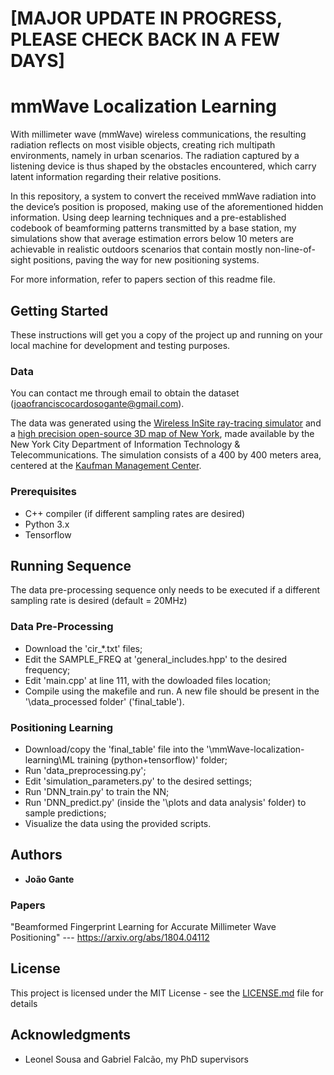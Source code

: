 # [MAJOR UPDATE IN PROGRESS, PLEASE CHECK BACK IN A FEW DAYS]

# mmWave Localization Learning

With millimeter wave (mmWave) wireless communications, the resulting radiation reflects on most visible objects, creating
rich multipath environments, namely in urban scenarios. The radiation captured by a listening device is thus shaped by the
obstacles encountered, which carry latent information regarding their relative positions. 

In this repository, a system to convert the received mmWave radiation into the device’s position is proposed, making use
of the aforementioned hidden information. Using deep learning techniques and a pre-established codebook of beamforming
patterns transmitted by a base station, my simulations show that average estimation errors below 10 meters are achievable in
realistic outdoors scenarios that contain mostly non-line-of-sight positions, paving the way for new positioning systems. 

For more information, refer to papers section of this readme file.


## Getting Started

These instructions will get you a copy of the project up and running on your local machine for development and testing purposes.

### Data

You can contact me through email to obtain the dataset (joaofranciscocardosogante@gmail.com). 

The data was generated using the [Wireless InSite ray-tracing simulator](https://www.remcom.com/wireless-insite-em-propagation-software/) and a [high precision open-source 3D map of New York](http://www1.nyc.gov/site/doitt/initiatives/3d-building.page), made available by the New York City Department of Information Technology & Telecommunications. The simulation consists of a 400 by 400 meters area, centered at the [Kaufman Management Center](https://goo.gl/maps/xrqvT9VS59K2).


### Prerequisites

- C++ compiler (if different sampling rates are desired)
- Python 3.x
- Tensorflow


## Running Sequence

The data pre-processing sequence only needs to be executed if a different sampling rate is desired (default = 20MHz)

### Data Pre-Processing
- Download the 'cir_\*.txt' files; 
- Edit the SAMPLE_FREQ at 'general_includes.hpp' to the desired frequency; 
- Edit 'main.cpp' at line 111, with the dowloaded files location; 
- Compile using the makefile and run. A new file should be present in the '\data_processed folder' ('final_table').

### Positioning Learning
- Download/copy the 'final_table' file into the '\mmWave-localization-learning\ML training (python+tensorflow)' folder; 
- Run 'data_preprocessing.py'; 
- Edit 'simulation_parameters.py' to the desired settings; 
- Run 'DNN_train.py' to train the NN; 
- Run 'DNN_predict.py' (inside the '\plots and data analysis' folder) to sample predictions;
- Visualize the data using the provided scripts.
 

## Authors

* **João Gante**

### Papers

"Beamformed Fingerprint Learning for Accurate Millimeter Wave Positioning" --- https://arxiv.org/abs/1804.04112

## License

This project is licensed under the MIT License - see the [LICENSE.md](LICENSE.md) file for details

## Acknowledgments

* Leonel Sousa and Gabriel Falcão, my PhD supervisors
